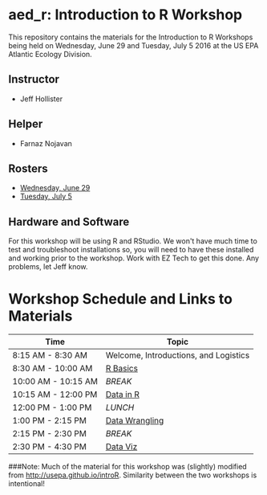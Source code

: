 # aed_r: Introduction to R Workshop

This repository contains the materials for the Introduction to R Workshops being
held on Wednesday, June 29 and Tuesday, July 5 2016 at the US EPA Atlantic
Ecology Division.  

## Instructor
 - Jeff Hollister
 
## Helper
 - Farnaz Nojavan

## Rosters
 - [Wednesday, June 29](wed_june29_workshop.csv)
 - [Tuesday, July 5](tues_july5_workshop.csv)
 
## Hardware and Software 

For this workshop will be using R and RStudio. We won't have much time to test 
and troubleshoot installations so, you will need to have these installed and 
working prior to the workshop. Work with EZ Tech to get this done.  Any 
problems, let Jeff know. 

# Workshop Schedule and Links to Materials

| Time                | Topic                                     | 
| ------------------- | ----------------------------------------- | 
| 8:15 AM - 8:30 AM   | Welcome, Introductions, and Logistics     |
| 8:30 AM - 10:00 AM  | [R Basics](lessons/01_basics.md)          | 
| 10:00 AM - 10:15 AM | *BREAK*                                   |
| 10:15 AM - 12:00 PM | [Data in R](lessons/02_data.md)           |       
| 12:00 PM - 1:00 PM  | *LUNCH*                                   |
| 1:00 PM - 2:15 PM   | [Data Wrangling](lessons/03_wrangling.md) |
| 2:15 PM - 2:30 PM   | *BREAK*                                   |
| 2:30 PM - 4:30 PM   | [Data Viz](lessons/04_viz.md)             |

###Note: 
Much of the material for this workshop was (slightly) modified from <http://usepa.github.io/introR>.  Similarity between the two workshops is intentional!